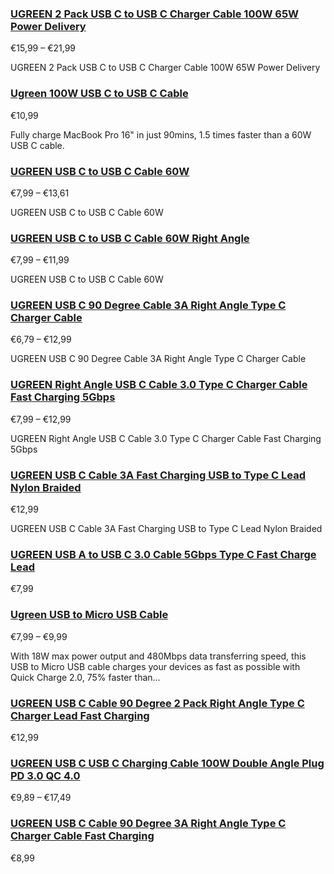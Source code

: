 ### [UGREEN 2 Pack USB C to USB C Charger Cable 100W 65W Power Delivery](/products/ugreen-2-pack-usb-c-to-usb-c-charger-cable-100w-65w-power-delivery) ###

€15,99 – €21,99

UGREEN 2 Pack USB C to USB C Charger Cable 100W 65W Power Delivery

### [Ugreen 100W USB C to USB C Cable](/products/ugreen-100w-usb-c-to-usb-c-cable) ###

€10,99

Fully charge MacBook Pro 16" in just 90mins, 1.5 times faster than a 60W USB C cable.

### [UGREEN USB C to USB C Cable 60W](/products/ugreen-usb-c-to-usb-c-cable-60w) ###

€7,99 – €13,61

UGREEN USB C to USB C Cable 60W

### [UGREEN USB C to USB C Cable 60W Right Angle](/products/ugreen-usb-c-to-usb-c-cable-60w-1) ###

€7,99 – €11,99

UGREEN USB C to USB C Cable 60W

### [UGREEN USB C 90 Degree Cable 3A Right Angle Type C Charger Cable](/products/ugreen-usb-c-90-degree-cable-3a-right-angle-type-c-charger-cable) ###

€6,79 – €12,99

UGREEN USB C 90 Degree Cable 3A Right Angle Type C Charger Cable

### [UGREEN Right Angle USB C Cable 3.0 Type C Charger Cable Fast Charging 5Gbps](/products/ugreen-right-angle-usb-c-cable-3-0-type-c-charger-cable-fast-charging-5gbps) ###

€7,99 – €12,99

UGREEN Right Angle USB C Cable 3.0 Type C Charger Cable Fast Charging 5Gbps

### [UGREEN USB C Cable 3A Fast Charging USB to Type C Lead Nylon Braided](/products/ugreen-usb-c-cable-3a-fast-charging-usb-to-type-c-lead-nylon-braided-1) ###

€12,99

UGREEN USB C Cable 3A Fast Charging USB to Type C Lead Nylon Braided

### [UGREEN USB A to USB C 3.0 Cable 5Gbps Type C Fast Charge Lead](/products/ugreen-usb-a-to-usb-c-3-0-cable-5gbps-type-c-fast-charge-lead) ###

€7,99

### [Ugreen USB to Micro USB Cable](/products/ugreen-usb-to-micro-usb-cable) ###

€7,99 – €9,99

With 18W max power output and 480Mbps data transferring speed, this USB to Micro USB cable charges your devices as fast as possible with Quick Charge 2.0, 75% faster than...

### [UGREEN USB C Cable 90 Degree 2 Pack Right Angle Type C Charger Lead Fast Charging](/products/ugreen-usb-c-cable-90-degree-2-pack-right-angle-type-c-charger-lead-fast-charging) ###

€12,99

### [UGREEN USB C USB C Charging Cable 100W Double Angle Plug PD 3.0 QC 4.0](/products/ugreen-usb-c-usb-c-charging-cable-100w-double-angle-plug-pd-3-0-qc-4-0) ###

€9,89 – €17,49

### [UGREEN USB C Cable 90 Degree 3A Right Angle Type C Charger Cable Fast Charging](/products/ugreen-usb-c-cable-90-degree-3a-right-angle-type-c-charger-cable-fast-charging) ###

€8,99
